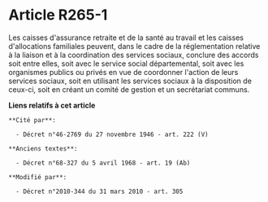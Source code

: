 # Article R265-1

Les caisses d'assurance retraite et de la santé au travail et les caisses d'allocations familiales peuvent, dans le cadre de
la réglementation relative à la liaison et à la coordination des services sociaux, conclure des accords soit entre elles,
soit avec le service social départemental, soit avec les organismes publics ou privés en vue de coordonner l'action de leurs
services sociaux, soit en utilisant les services sociaux à la disposition de ceux-ci, soit en créant un comité de gestion et
un secrétariat communs.

**Liens relatifs à cet article**

	**Cité par**:

	  - Décret n°46-2769 du 27 novembre 1946 - art. 222 (V)

	**Anciens textes**:

	  - Décret n°68-327 du 5 avril 1968 - art. 19 (Ab)

	**Modifié par**:

	  - Décret n°2010-344 du 31 mars 2010 - art. 305
